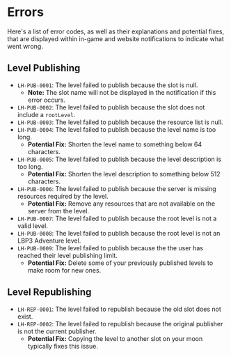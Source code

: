 ﻿
# Errors

Here's a list of error codes, as well as their explanations and potential fixes, that are displayed within in-game and website notifications
to indicate what went wrong.

## Level Publishing

- `LH-PUB-0001`: The level failed to publish because the slot is null.
  - **Note:** The slot name will not be displayed in the notification if this error occurs.
- `LH-PUB-0002`: The level failed to publish because the slot does not include a `rootLevel`.
- `LH-PUB-0003`: The level failed to publish because the resource list is null.
- `LH-PUB-0004`: The level failed to publish because the level name is too long.
  - **Potential Fix:** Shorten the level name to something below 64 characters.
- `LH-PUB-0005`: The level failed to publish because the level description is too long.
  - **Potential Fix:** Shorten the level description to something below 512 characters.
- `LH-PUB-0006`: The level failed to publish because the server is missing resources required by the level.
  - **Potential Fix:** Remove any resources that are not available on the server from the level.
- `LH-PUB-0007`: The level failed to publish because the root level is not a valid level.
- `LH-PUB-0008`: The level failed to publish because the root level is not an LBP3 Adventure level.
- `LH-PUB-0009`: The level failed to publish because the the user has reached their level publishing limit.
  - **Potential Fix:** Delete some of your previously published levels to make room for new ones.

## Level Republishing

- `LH-REP-0001`: The level failed to republish because the old slot does not exist.
- `LH-REP-0002`: The level failed to republish because the original publisher is not the current publisher.
  - **Potential Fix:** Copying the level to another slot on your moon typically fixes this issue.